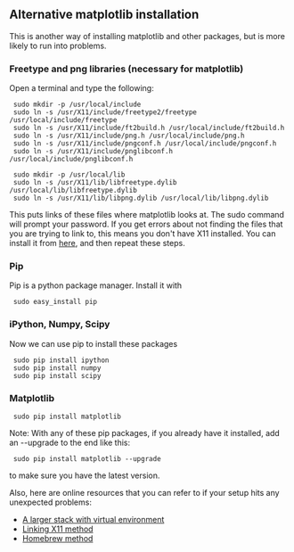 ## Alternative matplotlib installation



This is another way of installing matplotlib and other packages, but
is more likely to run into problems.


### Freetype and png libraries (necessary for matplotlib)

Open a terminal and type the following:

     sudo mkdir -p /usr/local/include
     sudo ln -s /usr/X11/include/freetype2/freetype /usr/local/include/freetype
     sudo ln -s /usr/X11/include/ft2build.h /usr/local/include/ft2build.h
     sudo ln -s /usr/X11/include/png.h /usr/local/include/png.h
     sudo ln -s /usr/X11/include/pngconf.h /usr/local/include/pngconf.h
     sudo ln -s /usr/X11/include/pnglibconf.h /usr/local/include/pnglibconf.h

     sudo mkdir -p /usr/local/lib
     sudo ln -s /usr/X11/lib/libfreetype.dylib /usr/local/lib/libfreetype.dylib
     sudo ln -s /usr/X11/lib/libpng.dylib /usr/local/lib/libpng.dylib

This puts links of these files where matplotlib looks at.
The sudo command will prompt your password.
If you get errors about not finding the files that you are trying to
link to, this means you don't have X11 installed. You can install it
from [here](http://xquartz.macosforge.org/landing/), and then repeat
these steps.


### Pip

Pip is a python package manager. Install it with

     sudo easy_install pip


### iPython, Numpy, Scipy

Now we can use pip to install these packages

     sudo pip install ipython
     sudo pip install numpy
     sudo pip install scipy

### Matplotlib

     sudo pip install matplotlib

Note: With any of these pip packages, if you already have it
installed, add an --upgrade to the end like this:

     sudo pip install matplotlib --upgrade

to make sure you have the latest version.

Also, here are online resources that you can refer to if your setup
hits any unexpected problems:
- [A larger stack with virtual environment](http://www.tapir.caltech.edu/~dtsang/python.html)  
- [Linking X11 method](https://github.com/rueckstiess/mtools/wiki/matplotlib-Installation-Guide)  
- [Homebrew method](http://penandpants.com/2012/02/24/install-python/)  


